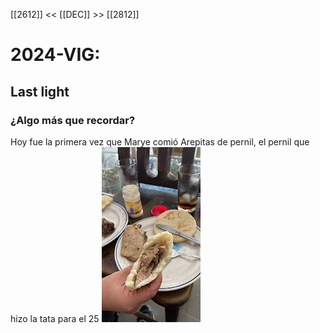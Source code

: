 
[[2612]] << [[DEC]] >> [[2812]]
# 2024-VIG:
## Last light
### ¿Algo más que recordar?
Hoy fue la primera vez que Marye comió Arepitas de pernil, el pernil que hizo la tata para el 25
[![](photos/2024-12-27_google-photo_151722.jpg)](https://photos.google.com/lr/photo/AKD7cQI1o7Gta0AwgeftE6rgenFDLFM9YjkeZ9kVMmx5719lreSrlSqR0v6Fr2dIy1NpSI8p3AK_QNEy4O-X9-zq_biPusWV5g) 
